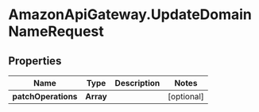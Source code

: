 # AmazonApiGateway.UpdateDomainNameRequest

## Properties

Name | Type | Description | Notes
------------ | ------------- | ------------- | -------------
**patchOperations** | **Array** |  | [optional] 


